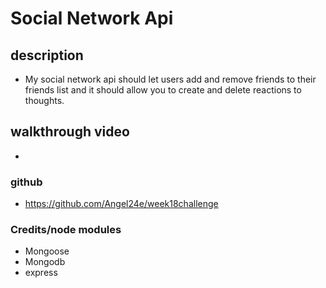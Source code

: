 # Social Network Api
## description
- My social network api should let users add and remove friends to their friends list and it should allow you to create and delete reactions to thoughts.
## walkthrough video
- 
### github
- https://github.com/Angel24e/week18challenge
### Credits/node modules
- Mongoose
- Mongodb
- express